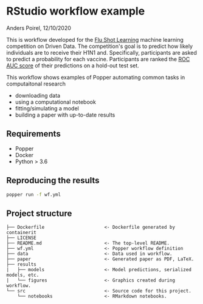 # RStudio workflow example

Anders Poirel, 12/10/2020

This is workflow developed for the [Flu Shot Learning](https://www.drivendata.org/competitions/66/flu-shot-learning/) 
machine learning competition on Driven Data. The competition's goal is to predict how
 likely individuals are to receive their H1N1 and. Specifically, participants are asked 
 to predict a probability for each vaccine. Participants are ranked the 
 [ROC AUC score](https://en.wikipedia.org/wiki/Receiver_operating_characteristic) of their
  predictions on a hold-out test set.

This workflow shows examples of Popper automating common tasks in computaitonal research 
- downloading data
- using a computational notebook
- fitting/simulating a model
- building a paper with up-to-date results

## Requirements
- Popper
- Docker
- Python > 3.6

## Reproducing the results

```sh
popper run -f wf.yml
```


## Project structure

```
├── Dockerfile                      <- Dockerfile generated by containerit
├── LICENSE
├── README.md                       <- The top-level README.
├── wf.yml                          <- Popper workflow definition
├── data                            <- Data used in workflow.
├── paper                           <- Generated paper as PDF, LaTeX.
├── results
|   ├── models                      <- Model predictions, serialized models, etc.        
|   └── figures                     <- Graphics created during workflow.
└── src                             <- Source code for this project.
    └── notebooks                   <- RMarkdown notebooks.
```
